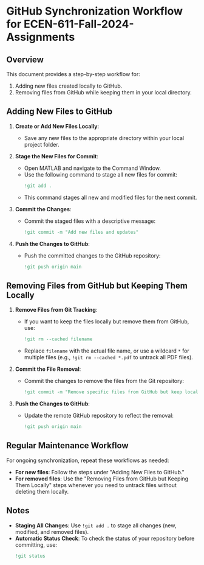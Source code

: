 # GitHub Synchronization Workflow for ECEN-611-Fall-2024-Assignments

## Overview
This document provides a step-by-step workflow for:
1. Adding new files created locally to GitHub.
2. Removing files from GitHub while keeping them in your local directory.

## Adding New Files to GitHub
1. **Create or Add New Files Locally**:
   - Save any new files to the appropriate directory within your local project folder.

2. **Stage the New Files for Commit**:
   - Open MATLAB and navigate to the Command Window.
   - Use the following command to stage all new files for commit:
     ```matlab
     !git add .
     ```
   - This command stages all new and modified files for the next commit.

3. **Commit the Changes**:
   - Commit the staged files with a descriptive message:
     ```matlab
     !git commit -m "Add new files and updates"
     ```

4. **Push the Changes to GitHub**:
   - Push the committed changes to the GitHub repository:
     ```matlab
     !git push origin main
     ```

## Removing Files from GitHub but Keeping Them Locally
1. **Remove Files from Git Tracking**:
   - If you want to keep the files locally but remove them from GitHub, use:
     ```matlab
     !git rm --cached filename
     ```
   - Replace `filename` with the actual file name, or use a wildcard `*` for multiple files (e.g., `!git rm --cached *.pdf` to untrack all PDF files).

2. **Commit the File Removal**:
   - Commit the changes to remove the files from the Git repository:
     ```matlab
     !git commit -m "Remove specific files from GitHub but keep locally"
     ```

3. **Push the Changes to GitHub**:
   - Update the remote GitHub repository to reflect the removal:
     ```matlab
     !git push origin main
     ```

## Regular Maintenance Workflow
For ongoing synchronization, repeat these workflows as needed:
- **For new files**: Follow the steps under "Adding New Files to GitHub."
- **For removed files**: Use the "Removing Files from GitHub but Keeping Them Locally" steps whenever you need to untrack files without deleting them locally.

## Notes
- **Staging All Changes**: Use `!git add .` to stage all changes (new, modified, and removed files).
- **Automatic Status Check**: To check the status of your repository before committing, use:
  ```matlab
  !git status
